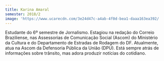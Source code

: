 ```yaml
---
title: Karina Amaral
semester: 2018/2
image: 'https://www.ucarecdn.com/3e24d47c-a4ab-4f0d-bea1-daaa163ea392/'
---
```

Estudante do 6º semestre de Jornalismo. Estagiou na redação do Correio Braziliense, nas Assessorias de Comunicação Social (Ascom) do Ministério da Cultura e do Departamento de Estradas de Rodagem do DF. Atualmente, atua na Ascom da Defensoria Pública da União (DPU). Está sempre atrás de informações sobre trânsito, mas adora produzir notícias do cotidiano.
